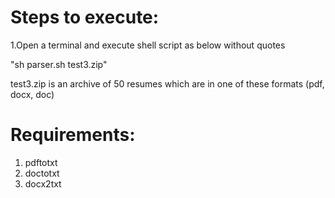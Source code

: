 Steps to execute:
==================
1.Open a terminal and execute shell script as below without quotes

"sh parser.sh test3.zip"

test3.zip is an archive of 50 resumes which are in one of these formats (pdf, docx, doc)

Requirements:
=============
1. pdftotxt
2. doctotxt
3. docx2txt
